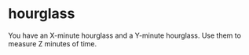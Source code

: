 # hourglass
You have an X-minute hourglass and a Y-minute hourglass.  Use them to measure Z minutes of time.
